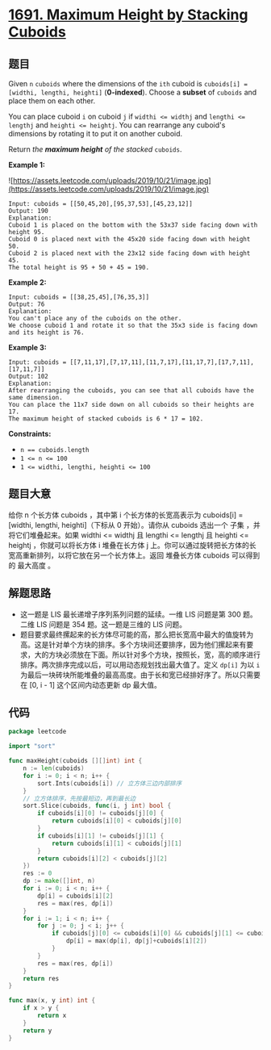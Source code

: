 # [1691. Maximum Height by Stacking Cuboids](https://leetcode.com/problems/maximum-height-by-stacking-cuboids/)

## 题目

Given `n` `cuboids` where the dimensions of the `ith` cuboid is `cuboids[i] = [widthi, lengthi, heighti]` (**0-indexed**). Choose a **subset** of `cuboids` and place them on each other.

You can place cuboid `i` on cuboid `j` if `widthi <= widthj` and `lengthi <= lengthj` and `heighti <= heightj`. You can rearrange any cuboid's dimensions by rotating it to put it on another cuboid.

Return *the **maximum height** of the stacked* `cuboids`.

**Example 1:**

![https://assets.leetcode.com/uploads/2019/10/21/image.jpg](https://assets.leetcode.com/uploads/2019/10/21/image.jpg)

```
Input: cuboids = [[50,45,20],[95,37,53],[45,23,12]]
Output: 190
Explanation:
Cuboid 1 is placed on the bottom with the 53x37 side facing down with height 95.
Cuboid 0 is placed next with the 45x20 side facing down with height 50.
Cuboid 2 is placed next with the 23x12 side facing down with height 45.
The total height is 95 + 50 + 45 = 190.
```

**Example 2:**

```
Input: cuboids = [[38,25,45],[76,35,3]]
Output: 76
Explanation:
You can't place any of the cuboids on the other.
We choose cuboid 1 and rotate it so that the 35x3 side is facing down and its height is 76.
```

**Example 3:**

```
Input: cuboids = [[7,11,17],[7,17,11],[11,7,17],[11,17,7],[17,7,11],[17,11,7]]
Output: 102
Explanation:
After rearranging the cuboids, you can see that all cuboids have the same dimension.
You can place the 11x7 side down on all cuboids so their heights are 17.
The maximum height of stacked cuboids is 6 * 17 = 102.
```

**Constraints:**

- `n == cuboids.length`
- `1 <= n <= 100`
- `1 <= widthi, lengthi, heighti <= 100`

## 题目大意

给你 n 个长方体 cuboids ，其中第 i 个长方体的长宽高表示为 cuboids[i] = [widthi, lengthi, heighti]（下标从 0 开始）。请你从 cuboids 选出一个 子集 ，并将它们堆叠起来。如果 widthi <= widthj 且 lengthi <= lengthj 且 heighti <= heightj ，你就可以将长方体 i 堆叠在长方体 j 上。你可以通过旋转把长方体的长宽高重新排列，以将它放在另一个长方体上。返回 堆叠长方体 cuboids 可以得到的 最大高度 。

## 解题思路

- 这一题是 LIS 最长递增子序列系列问题的延续。一维 LIS 问题是第 300 题。二维 LIS 问题是 354 题。这一题是三维的 LIS 问题。
- 题目要求最终摞起来的长方体尽可能的高，那么把长宽高中最大的值旋转为高。这是针对单个方块的排序。多个方块间还要排序，因为他们摞起来有要求，大的方块必须放在下面。所以针对多个方块，按照长，宽，高的顺序进行排序。两次排序完成以后，可以用动态规划找出最大值了。定义 `dp[i]` 为以 `i` 为最后一块砖块所能堆叠的最高高度。由于长和宽已经排好序了。所以只需要在 [0, i - 1] 这个区间内动态更新 dp 最大值。

## 代码

```go
package leetcode

import "sort"

func maxHeight(cuboids [][]int) int {
    n := len(cuboids)
    for i := 0; i < n; i++ {
        sort.Ints(cuboids[i]) // 立方体三边内部排序
    }
    // 立方体排序，先按最短边，再到最长边
    sort.Slice(cuboids, func(i, j int) bool {
        if cuboids[i][0] != cuboids[j][0] {
            return cuboids[i][0] < cuboids[j][0]
        }
        if cuboids[i][1] != cuboids[j][1] {
            return cuboids[i][1] < cuboids[j][1]
        }
        return cuboids[i][2] < cuboids[j][2]
    })
    res := 0
    dp := make([]int, n)
    for i := 0; i < n; i++ {
        dp[i] = cuboids[i][2]
        res = max(res, dp[i])
    }
    for i := 1; i < n; i++ {
        for j := 0; j < i; j++ {
            if cuboids[j][0] <= cuboids[i][0] && cuboids[j][1] <= cuboids[i][1] && cuboids[j][2] <= cuboids[i][2] {
                dp[i] = max(dp[i], dp[j]+cuboids[i][2])
            }
        }
        res = max(res, dp[i])
    }
    return res
}

func max(x, y int) int {
    if x > y {
        return x
    }
    return y
}
```